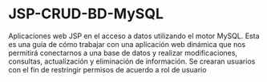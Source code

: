 # JSP-CRUD-BD-MySQL
Aplicaciones web JSP en el acceso a datos utilizando el motor MySQL. Esta es una guía de cómo trabajar con una aplicación web dinámica que nos permitirá conectarnos a una base de datos y realizar modificaciones, consultas, actualización y eliminación de información. Se crearan usuarios con el fin de restringir permisos de acuerdo a rol de usuario

